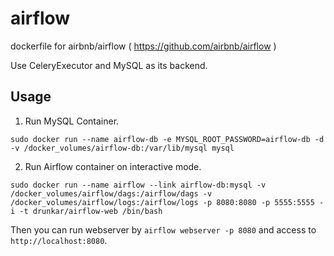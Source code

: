 # airflow
dockerfile for airbnb/airflow ( https://github.com/airbnb/airflow )

Use CeleryExecutor and MySQL as its backend.

## Usage

1. Run MySQL Container.

  ```
sudo docker run --name airflow-db -e MYSQL_ROOT_PASSWORD=airflow-db -d -v /docker_volumes/airflow-db:/var/lib/mysql mysql
  ```

2. Run Airflow container on interactive mode.

  ```
sudo docker run --name airflow --link airflow-db:mysql -v /docker_volumes/airflow/dags:/airflow/dags -v /docker_volumes/airflow/logs:/airflow/logs -p 8080:8080 -p 5555:5555 -i -t drunkar/airflow-web /bin/bash

  ```

Then you can run webserver by ``airflow webserver -p 8080`` and access to ``http://localhost:8080``.
